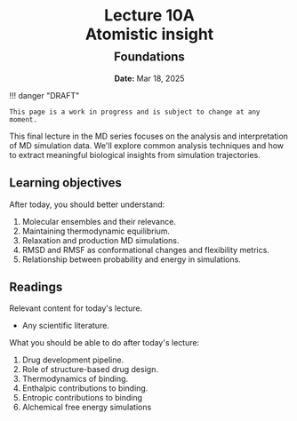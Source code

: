 <h1 style="margin-bottom: 0.4em; text-align: center;">
    <b>Lecture 10A</b><br>
    Atomistic insight
</h1>
<h2 style="margin-top: 0.0em; text-align: center;">
    Foundations
</h2>
<p style="text-align: center;">
    <b>Date:</b> Mar 18, 2025
</p>

!!! danger "DRAFT"

    This page is a work in progress and is subject to change at any moment.

This final lecture in the MD series focuses on the analysis and interpretation of MD simulation data.
We'll explore common analysis techniques and how to extract meaningful biological insights from simulation trajectories.

## Learning objectives

After today, you should better understand:

1.  Molecular ensembles and their relevance.
2.  Maintaining thermodynamic equilibrium.
3.  Relaxation and production MD simulations.
4.  RMSD and RMSF as conformational changes and flexibility metrics.
5.  Relationship between probability and energy in simulations.

## Readings

Relevant content for today's lecture.

-   Any scientific literature.

What you should be able to do after today's lecture:

1.  Drug development pipeline.
2.  Role of structure-based drug design.
3.  Thermodynamics of binding.
4.  Enthalpic contributions to binding.
5.  Entropic contributions to binding
6.  Alchemical free energy simulations
